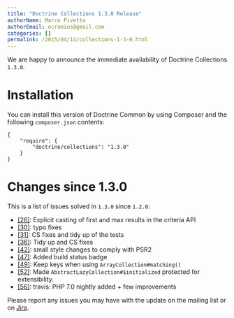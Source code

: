 ```yaml
---
title: "Doctrine Collections 1.3.0 Release"
authorName: Marco Pivetta
authorEmail: ocramius@gmail.com
categories: []
permalink: /2015/04/14/collections-1-3-0.html
---
```

We are happy to announce the immediate availability of Doctrine
Collections `1.3.0`.

Installation
============

You can install this version of Doctrine Common by using Composer and
the following `composer.json` contents:

~~~~ {.sourceCode .json}
{
    "require": {
        "doctrine/collections": "1.3.0"
    }
}
~~~~

Changes since 1.3.0
===================

This is a list of issues solved in `1.3.0` since `1.2.0`:

-   [[26]](https://github.com/doctrine/collections/pull/26): Explicit
    casting of first and max results in the criteria API
-   [[30]](https://github.com/doctrine/collections/pull/30): typo fixes
-   [[31]](https://github.com/doctrine/collections/pull/31): CS fixes
    and tidy up of the tests
-   [[36]](https://github.com/doctrine/collections/pull/36): Tidy up and
    CS fixes
-   [[42]](https://github.com/doctrine/collections/pull/42): small style
    changes to comply with PSR2
-   [[47]](https://github.com/doctrine/collections/pull/47): Added build
    status badge
-   [[49]](https://github.com/doctrine/collections/pull/49): Keep keys
    when using `ArrayCollection#matching()`
-   [[52]](https://github.com/doctrine/collections/pull/52): Made
    `AbstractLazyCollection#$initialized` protected for extensibility.
-   [[56]](https://github.com/doctrine/collections/pull/56): travis: PHP
    7.0 nightly added + few improvements

Please report any issues you may have with the update on the mailing
list or on [Jira](http://www.doctrine-project.org/jira/browse/DCOM).
